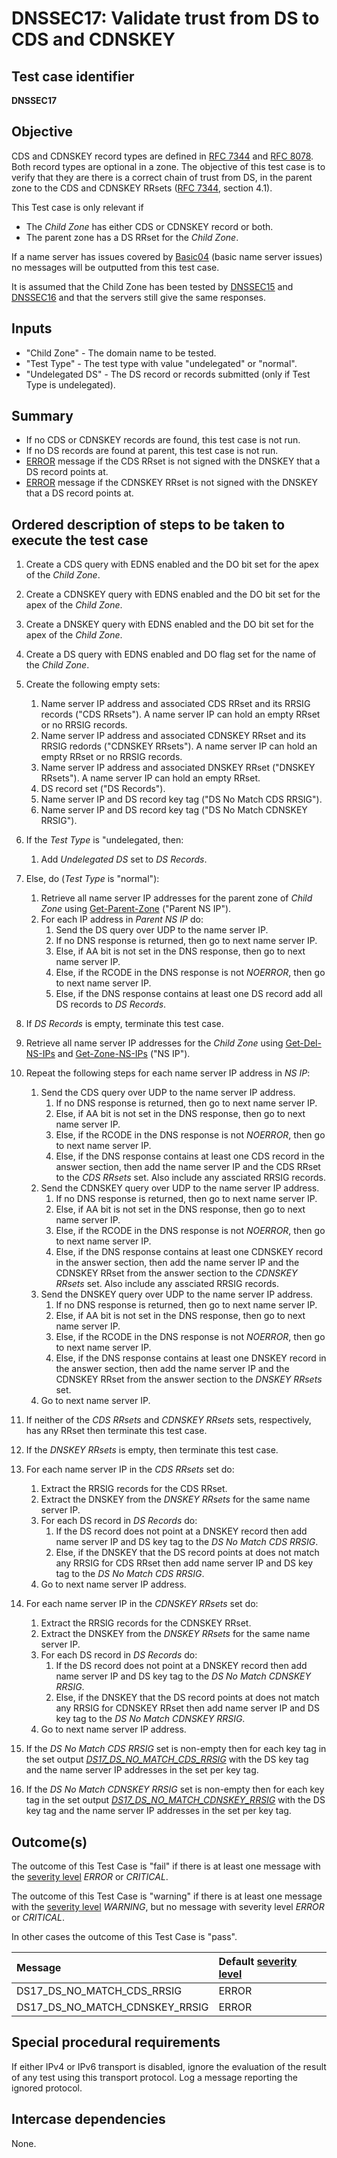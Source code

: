 # DNSSEC17: Validate trust from DS to CDS and CDNSKEY

## Test case identifier
**DNSSEC17**

## Objective

CDS and CDNSKEY record types are defined in [RFC 7344] and [RFC 8078].
Both record types are optional in a zone. The objective of this test
case is to verify that they are there is a correct chain of trust
from DS, in the parent zone to the CDS and CDNSKEY RRsets
([RFC 7344][RFC 7344, section 4.1], section 4.1).

This Test case is only relevant if 
* The *Child Zone* has either CDS or CDNSKEY record or both.
* The parent zone has a DS RRset for the *Child Zone*.

If a name server has issues covered by [Basic04] (basic name server
issues) no messages will be outputted from this test case.

It is assumed that the Child Zone has been tested by [DNSSEC15] and
[DNSSEC16] and that the servers still give the same responses.

## Inputs

* "Child Zone" - The domain name to be tested.
* "Test Type" - The test type with value "undelegated" or "normal".
* "Undelegated DS" - The DS record or records submitted (only if
  Test Type is undelegated).

## Summary
* If no CDS or CDNSKEY records are found, this test case is not run.
* If no DS records are found at parent, this test case is not run.
* [ERROR] message if the CDS RRset is not signed with the DNSKEY that
  a DS record points at.
* [ERROR] message if the CDNSKEY RRset is not signed with the DNSKEY
  that a DS record points at.

## Ordered description of steps to be taken to execute the test case

1.  Create a CDS query with EDNS enabled and the DO bit set for the
    apex of the *Child Zone*.

2.  Create a CDNSKEY query with EDNS enabled and the DO bit set for
    the apex of the *Child Zone*.

3.  Create a DNSKEY query with EDNS enabled and the DO bit set for
    the apex of the *Child Zone*.

4.  Create a DS query with EDNS enabled and DO flag set for the name of
    the *Child Zone*.

5.  Create the following empty sets:
    1.  Name server IP address and associated CDS RRset and its RRSIG
        records ("CDS RRsets"). A name server IP can hold an empty 
        RRset or no RRSIG records.
    2.  Name server IP address and associated CDNSKEY RRset and its
        RRSIG redords ("CDNSKEY RRsets"). A name server IP can hold an
        empty RRset or no RRSIG records.
    3.  Name server IP address and associated DNSKEY RRset
        ("DNSKEY RRsets"). A name server IP can hold an empty RRset.
    4.  DS record set ("DS Records").
    5.  Name server IP and DS record key tag ("DS No Match CDS RRSIG").
    6.  Name server IP and DS record key tag 
        ("DS No Match CDNSKEY RRSIG").

6. If the *Test Type* is "undelegated, then:
   1. Add *Undelegated DS* set to *DS Records*.

7. Else, do (*Test Type* is "normal"):
   1. Retrieve all name server IP addresses for the parent zone of
      *Child Zone* using [Get-Parent-Zone] ("Parent NS IP").
   2. For each IP address in *Parent NS IP* do:
      1. Send the DS query over UDP to the name server IP.
      2. If no DNS response is returned, then go to next name server
         IP.
      3. Else, if AA bit is not set in the DNS response, then go to
         next name server IP.
      3. Else, if the RCODE in the DNS response is not *NOERROR*, then
         go to next name server IP.
      4. Else, if the DNS response contains at least one DS record
         add all DS records to *DS Records*.

8. If *DS Records* is empty, terminate this test case.

9.  Retrieve all name server IP addresses for the *Child Zone* using
    [Get-Del-NS-IPs] and [Get-Zone-NS-IPs] ("NS IP").

10. Repeat the following steps for each name server IP address in 
    *NS IP*:

    1. Send the CDS query over UDP to the name server IP address.
       1. If no DNS response is returned, then go to next name server 
          IP.
       2. Else, if AA bit is not set in the DNS response, then go to
          next name server IP.
       3. Else, if the RCODE in the DNS response is not *NOERROR*, then
          go to next name server IP.
       4. Else, if the DNS response contains at least one CDS record
          in the answer section, then add the name server IP and the
          CDS RRset to the *CDS RRsets* set. Also include any assciated
          RRSIG records.
    2. Send the CDNSKEY query over UDP to the name server IP address.
       1. If no DNS response is returned, then go to next name server
          IP.
       2. Else, if AA bit is not set in the DNS response, then go to
          next name server IP.
       3. Else, if the RCODE in the DNS response is not *NOERROR*, then
          go to next name server IP.
       4. Else, if the DNS response contains at least one CDNSKEY
          record in the answer section, then add the name server IP and
          the CDNSKEY RRset from the answer section to the 
          *CDNSKEY RRsets* set. Also include any assciated RRSIG records.
    3. Send the DNSKEY query over UDP to the name server IP address.
       1. If no DNS response is returned, then go to next name server
          IP.
       2. Else, if AA bit is not set in the DNS response, then go to
          next name server IP.
       3. Else, if the RCODE in the DNS response is not *NOERROR*, then
          go to next name server IP.
       4. Else, if the DNS response contains at least one DNSKEY
          record in the answer section, then add the name server IP and
          the CDNSKEY RRset from the answer section to the 
          *DNSKEY RRsets* set.
    4. Go to next name server IP.

11. If neither of the *CDS RRsets* and *CDNSKEY RRsets* sets,
    respectively, has any RRset then terminate this test case.

12. If the *DNSKEY RRsets* is empty, then terminate this test case.

13. For each name server IP in the *CDS RRsets* set do:

    1. Extract the RRSIG records for the CDS RRset.
    2. Extract the DNSKEY from the *DNSKEY RRsets* for the same name
       server IP.
    3. For each DS record in *DS Records* do:
       1. If the DS record does not point at a DNSKEY record then add
          name server IP and DS key tag to the 
          *DS No Match CDS RRSIG*.
       2. Else, if the DNSKEY that the DS record points at does not
          match any RRSIG for CDS RRset then add name server IP and
          DS key tag to the *DS No Match CDS RRSIG*.
    4. Go to next name server IP address.

14. For each name server IP in the *CDNSKEY RRsets* set do:

    1. Extract the RRSIG records for the CDNSKEY RRset.
    2. Extract the DNSKEY from the *DNSKEY RRsets* for the same name
       server IP.
    3. For each DS record in *DS Records* do:
       1. If the DS record does not point at a DNSKEY record then add
          name server IP and DS key tag to the 
          *DS No Match CDNSKEY RRSIG*.
       2. Else, if the DNSKEY that the DS record points at does not
          match any RRSIG for CDNSKEY RRset then add name server IP and
          DS key tag to the *DS No Match CDNSKEY RRSIG*.
    4. Go to next name server IP address.

15. If the *DS No Match CDS RRSIG* set is non-empty then for each
    key tag in the set output *[DS17_DS_NO_MATCH_CDS_RRSIG]* with the
    DS key tag and the name server IP addresses in the set per key
    tag.

16. If the *DS No Match CDNSKEY RRSIG* set is non-empty then for each
    key tag in the set output *[DS17_DS_NO_MATCH_CDNSKEY_RRSIG]* with the
    DS key tag and the name server IP addresses in the set per key
    tag.

## Outcome(s)

The outcome of this Test Case is "fail" if there is at least one message
with the [severity level] *ERROR* or *CRITICAL*.

The outcome of this Test Case is "warning" if there is at least one message
with the [severity level] *WARNING*, but no message with severity level
*ERROR* or *CRITICAL*.

In other cases the outcome of this Test Case is "pass".

Message                              | Default [severity level]
:------------------------------------|:-----------------------------------
DS17_DS_NO_MATCH_CDS_RRSIG           | ERROR
DS17_DS_NO_MATCH_CDNSKEY_RRSIG       | ERROR

## Special procedural requirements

If either IPv4 or IPv6 transport is disabled, ignore the evaluation of the
result of any test using this transport protocol. Log a message reporting
the ignored protocol.

## Intercase dependencies

None.


[Basic04]:                               ../Basic-TP/basic04.md
[DNSSEC15]:                              dnssec15.md
[DNSSEC16]:                              dnssec16.md
[DS17_DS_NO_MATCH_CDNSKEY_RRSIG]:        #outcomes
[DS17_DS_NO_MATCH_CDS_RRSIG]:            #outcomes
[ERROR]:                                 #outcomes
[Get-Del-NS-IPs]:                        https://github.com/zonemaster/zonemaster/blob/master/docs/specifications/tests/MethodsNT.md#method-get-delegation-ns-ip-addresses
[Get-Parent-Zone]:                       https://github.com/zonemaster/zonemaster/blob/master/docs/specifications/tests/MethodsNT.md#method-get-parent-zone
[Get-Zone-NS-IPs]:                       https://github.com/zonemaster/zonemaster/blob/master/docs/specifications/tests/MethodsNT.md#method-get-zone-ns-ip-addresses
[INFO]:                                  #outcomes
[NOTICE]:                                #outcomes
[RFC 7344, section 4.1]:                 https://tools.ietf.org/html/rfc7344#section-4.1
[RFC 7344]:                              https://tools.ietf.org/html/rfc7344
[RFC 8078]:                              https://tools.ietf.org/html/rfc8078
[Severity Level]:                        ../SeverityLevelDefinitions.md
[WARNING]:                               #outcomes

